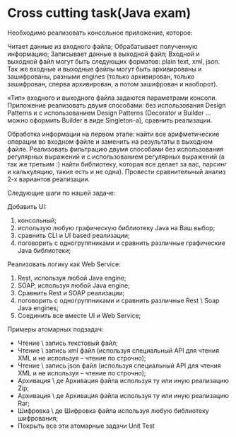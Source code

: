 # Cross cutting task(Java exam)

Необходимо реализовать консольное приложение, которое:

Читает данные из входного файла;
Обрабатывает полученную информацию;
Записывает данные в выходной файл;
Входной и выходной файл могут быть следующих форматов: plain text, xml, json. Так же входные и выходные файлы могут быть архивированы и зашифрованы, разными engines (только архивирован, только зашифрован, сперва архивирован, а потом зашифрован и наоборот).

«Тип» входного и выходного файла задаются параметрами консоли. Приложение реализовать двумя способами: без использования Design Patterns и c использованием Design Patterns (Decorator и Builder … можно оформить Builder в виде Singleton-а), сравнить реализации.

Обработка информации на первом этапе: найти все арифметические операции во входном файле и заменить на результаты в выходном файле. Реализовать фильтрацию двумя способами без использования регулярных выражений и с использованием регулярных выражений (а так же третьим :) найти библиотеку, которая все делает за вас, парсинг и калькуляцию, такие есть и не одна). Провести сравнительный анализ 2-х вариантов реализации.

Следующие шаги по нашей задаче:

Добавить UI: 
1. консольный;
2. использую любую графическую библиотеку Java на Ваш выбор;
3. сравнить CLI и UI based реализации;
4. поговорить с одногруппниками и сравнить различные графические Java библиотеки;

Реализовать логику как Web Service: 
1. Rest, используя любой Java engine;
2. SOAP, используя любой Java engine;
3. Сравнить Rest и SOAP реализации;
4. поговорить с одногруппниками и сравнить различные Rest \ Soap Java engines;
5. Соединить все вместе UI и Web Service;

Примеры атомарных подзадач:
- Чтение \ запись текстовый файл;
- Чтение \ запись xml файл (используя специальный API для чтения XML и не используя – чтение по строчно);
- Чтение \ запись json файл (используя специальный API для чтения XML и не используя – чтение по строчно);
- Архивация \ де Архивация файла используя ту или иную реализацию Zip;
- Архивация \ де Архивация файла используя ту или иную реализацию Rar;
- Шифровка \ де Шифровка файла используя любую библиотеку шифрования;
- Покрыть все эти атомарные задачи Unit Test
